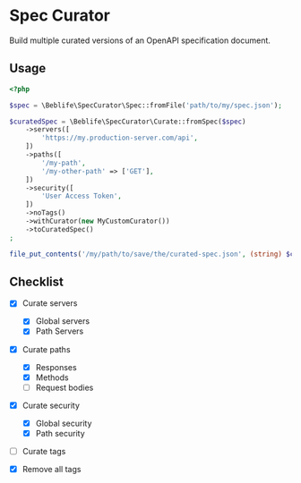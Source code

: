 # Spec Curator

Build multiple curated versions of an OpenAPI specification document.

## Usage

```php
<?php

$spec = \Beblife\SpecCurator\Spec::fromFile('path/to/my/spec.json');

$curatedSpec = \Beblife\SpecCurator\Curate::fromSpec($spec)
    ->servers([
        'https://my.production-server.com/api',
    ])
    ->paths([
        '/my-path',
        '/my-other-path' => ['GET'],
    ])
    ->security([
        'User Access Token',
    ])
    ->noTags()
    ->withCurator(new MyCustomCurator())
    ->toCuratedSpec()
;

file_put_contents('/my/path/to/save/the/curated-spec.json', (string) $curatedSpec);
```

## Checklist

- [x] Curate servers
    - [x] Global servers
    - [x] Path Servers
- [x] Curate paths
    - [x] Responses
    - [x] Methods
    - [ ] Request bodies
- [x] Curate security
    - [x] Global security
    - [x] Path security
- [ ] Curate tags
- [x] Remove all tags


